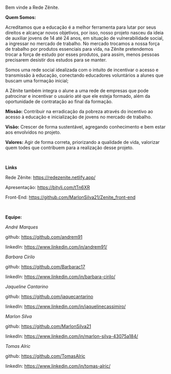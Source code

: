 Bem vinde a Rede Zênite.

**Quem Somos:**

Acreditamos que a educação é a melhor ferramenta para lutar por seus direitos e alcançar novos objetivos, por isso, nosso projeto nasceu da ideia de auxiliar jovens de 14 até 24 anos, em situação de vulnerabilidade social, a ingressar no mercado de trabalho. No mercado trocamos a nossa força de trabalho por produtos essenciais para vida, na Zênite pretendemos trocar a força de estudo por esses produtos, para assim, menos pessoas precisarem desistir dos estudos para se manter.

Somos uma rede social idealizada com o intuito de incentivar o acesso e transmissão à educação, conectando educadores voluntários a alunes que buscam uma formação inicial;

A Zênite também integra o alune a uma rede de empresas que pode patrocinar e incentivar o usuário até que ele esteja formado, além da oportunidade de contratação ao final da formação.

**Missão:**
Contribuir na erradicação da pobreza através do incentivo ao acesso à educação e inicialização de jovens no mercado de trabalho.

**Visão:**
Crescer de forma sustentável, agregando conhecimento e bem estar aos envolvidos no projeto.

**Valores:**
Agir de forma correta, priorizando a qualidade de vida, valorizar quem todes que contribuem para a realização desse projeto.

<br>

**Links**

Rede Zênite: https://redezenite.netlify.app/

Apresentação: https://bityli.com/tTn6XR

Front-End: https://github.com/MarlonSilva21/Zenite_front-end

<br>

**Equipe:**

*André Marques*

github: https://github.com/andrem91

linkedIn: https://www.linkedin.com/in/andrem91/



*Barbara Cirilo*

github: https://github.com/Barbarac17

linkedIn: https://www.linkedin.com/in/barbara-cirilo/



*Jaqueline Cantarino*

github: https://github.com/jaquecantarino

linkedIn: https://www.linkedin.com/in/jaquelinecassimiro/



*Marlon Silva*

github: https://github.com/MarlonSilva21

linkedIn: https://www.linkedin.com/in/marlon-silva-43075a184/



*Tomas Alric*

github: https://github.com/TomasAlric

linkedIn: https://www.linkedin.com/in/tomas-alric/
